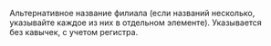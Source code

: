 
Альтернативное название филиала (если названий несколько, указывайте каждое из них в отдельном элементе). Указывается без кавычек, с учетом регистра.
